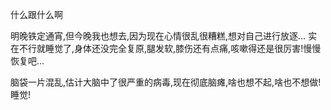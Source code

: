 什么跟什么啊

明晚铁定通宵,但今晚我也想去,因为现在心情很乱很糟糕,想对自己进行放逐… 实在不行就睡觉了,身体还没完全复原,腿发软,膝伤还有点痛,咳嗽得还是很厉害!慢慢恢复吧…

脑袋一片混乱,估计大脑中了很严重的病毒,现在彻底脑瘫,啥也想不起,啥也不想做! 睡觉!
